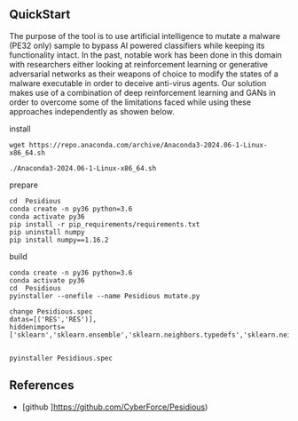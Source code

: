 ## QuickStart 

The purpose of the tool is to use artificial intelligence to mutate a malware (PE32 only) sample to bypass AI powered classifiers while keeping its functionality intact. In the past, notable work has been done in this domain with researchers either looking at reinforcement learning or generative adversarial networks as their weapons of choice to modify the states of a malware executable in order to deceive anti-virus agents. Our solution makes use of a combination of deep reinforcement learning and GANs in order to overcome some of the limitations faced while using these approaches independently as showen below.




install

```
wget https://repo.anaconda.com/archive/Anaconda3-2024.06-1-Linux-x86_64.sh  

./Anaconda3-2024.06-1-Linux-x86_64.sh 
```

prepare
```
cd  Pesidious
conda create -n py36 python=3.6 
conda activate py36 
pip install -r pip_requirements/requirements.txt
pip uninstall numpy
pip install numpy==1.16.2
```

build
```
conda create -n py36 python=3.6 
conda activate py36 
cd  Pesidious
pyinstaller --onefile --name Pesidious mutate.py

change Pesidious.spec
datas=[('RES','RES')],
hiddenimports=['sklearn','sklearn.ensemble','sklearn.neighbors.typedefs','sklearn.neighbors.quad_tree','sklearn.tree._utils','scipy._lib.messagestream'],


pyinstaller Pesidious.spec 

```



## References

- [github ]https://github.com/CyberForce/Pesidious)